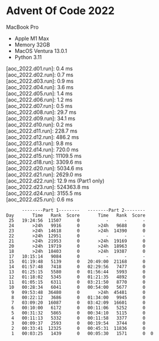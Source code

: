 # Advent Of Code 2022

MacBook Pro
- Apple M1 Max
- Memory 32GB 
- MacOS Ventura 13.0.1
- Python 3.11


[aoc_2022.d01.run]: 0.4 ms \
[aoc_2022.d02.run]: 0.7 ms \
[aoc_2022.d03.run]: 0.9 ms \
[aoc_2022.d04.run]: 3.6 ms \
[aoc_2022.d05.run]: 1.4 ms \
[aoc_2022.d06.run]: 1.2 ms \
[aoc_2022.d07.run]: 0.5 ms \
[aoc_2022.d08.run]: 29.7 ms \
[aoc_2022.d09.run]: 34.1 ms \
[aoc_2022.d10.run]: 0.2 ms \
[aoc_2022.d11.run]: 228.7 ms \
[aoc_2022.d12.run]: 486.2 ms \
[aoc_2022.d13.run]: 9.8 ms \
[aoc_2022.d14.run]: 720.0 ms \
[aoc_2022.d15.run]: 11109.5 ms \
[aoc_2022.d18.run]: 3309.6 ms \
[aoc_2022.d20.run]: 5034.6 ms \
[aoc_2022.d21.run]: 2629.0 ms \
[aoc_2022.d22.run]: 12.9 ms (Part1 only) \
[aoc_2022.d23.run]: 524363.8 ms \
[aoc_2022.d24.run]: 3155.5 ms \
[aoc_2022.d25.run]: 0.6 ms

```             
      --------Part 1--------   --------Part 2--------
Day       Time   Rank  Score       Time   Rank  Score
 25   19:24:56  11507      0          -      -      -
 24       >24h   9916      0       >24h   9688      0
 23       >24h  14618      0       >24h  14390      0
 22       >24h  12951      0          -      -      -
 21       >24h  21953      0       >24h  19169      0
 20       >24h  19719      0       >24h  18963      0
 18       >24h  18403      0       >24h  19387      0
 17   10:15:14   9084      0          -      -      -
 15   01:19:48   5139      0   20:49:00  21168      0
 14   01:57:48   7418      0   02:29:56   7477      0
 13   01:25:15   5580      0   01:56:44   5993      0
 12   01:18:02   5345      0   01:21:35   4892      0
 11   01:05:15   6311      0   03:21:50   8770      0
 10   00:28:34   6041      0   00:54:00   5677      0
  9   09:53:48  36480      0       >24h  45481      0
  8   00:22:12   3686      0   01:34:00   9945      0
  7   03:09:20  16087      0   03:42:09  16601      0
  6   00:10:00   6172      0   00:11:06   5252      0
  5   00:31:32   5865      0   00:34:10   5115      0
  4   00:11:13   5332      0   00:11:58   3377      0
  3   00:09:37   2593      0   00:19:54   3744      0
  2   00:33:41  12325      0   00:45:31  11836      0
  1   00:03:25   1439      0   00:05:30   1571      0  0
  ```
